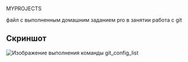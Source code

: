 MYPROJECTS

файл с выполненным домашним заданием pro в занятии работа с git

## Скриншот

![Изображение выполнения команды git_config_list](image/1733212187252.png)
